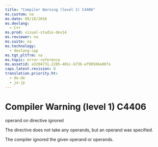 ```yaml
---
title: "Compiler Warning (level 1) C4406"
ms.custom: na
ms.date: 09/18/2016
ms.devlang: 
  - C++
ms.prod: visual-studio-dev14
ms.reviewer: na
ms.suite: na
ms.technology: 
  - devlang-cpp
ms.tgt_pltfrm: na
ms.topic: error-reference
ms.assetid: a3204731-2285-401c-b73b-af98586a86fa
caps.latest.revision: 8
translation.priority.ht: 
  - de-de
  - ja-jp
---
```

# Compiler Warning (level 1) C4406
operand on directive ignored  
  
 The directive does not take any operands, but an operand was specified.  
  
 The compiler ignored the given operand or operands.